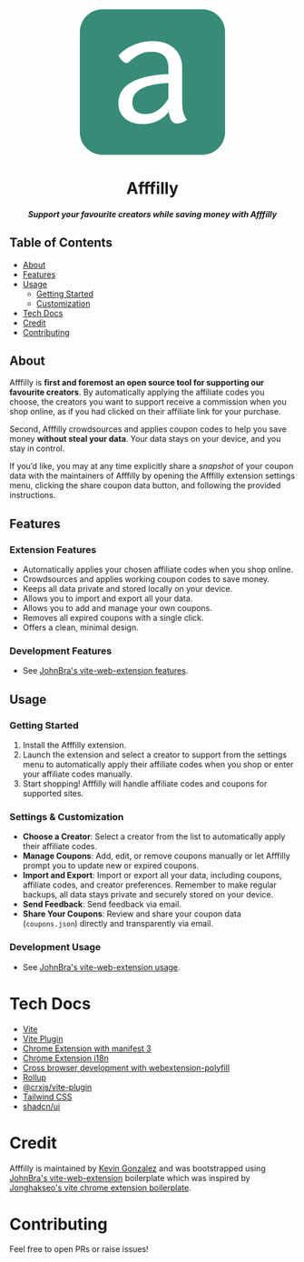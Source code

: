 <div align="center">
  <img src="public/icon-128.png" alt="logo"/>
  <h1>Afffilly</h1>
  <h5>Support your favourite creators while saving money with Afffilly</h5>
</div>

## Table of Contents

- [About](#about)
- [Features](#features)
- [Usage](#usage)
  - [Getting Started](#gettingStarted)
  - [Customization](#customization)
- [Tech Docs](#tech)
- [Credit](#credit)
- [Contributing](#contributing)

## About <a name="about"></a>

Afffilly is **first and foremost an open source tool for supporting our favourite creators**. By automatically applying the affiliate codes you choose, the creators you want to support receive a commission when you shop online, as if you had clicked on their affiliate link for your purchase.

Second, Afffilly crowdsources and applies coupon codes to help you save money **without steal your data**. Your data stays on your device, and you stay in control.

If you’d like, you may at any time explicitly share a _snapshot_ of your coupon data with the maintainers of Afffilly by opening the Afffilly extension settings menu, clicking the share coupon data button, and following the provided instructions.


## Features <a name="features"></a>

### Extension Features
- Automatically applies your chosen affiliate codes when you shop online.
- Crowdsources and applies working coupon codes to save money.
- Keeps all data private and stored locally on your device.
- Allows you to import and export all your data.
- Allows you to add and manage your own coupons.
- Removes all expired coupons with a single click.
- Offers a clean, minimal design.

### Development Features
- See [JohnBra's vite-web-extension features](https://github.com/JohnBra/vite-web-extension?tab=readme-ov-file#features-).


## Usage <a name="usage"></a>

### Getting Started <a name="gettingStarted"></a>
1. Install the Afffilly extension.
2. Launch the extension and select a creator to support from the settings menu to automatically apply their affiliate codes when you shop or enter your affiliate codes manually. 
3. Start shopping! Afffilly will handle affiliate codes and coupons for supported sites.

### Settings & Customization <a name="customization"></a>
- **Choose a Creator**: Select a creator from the list to automatically apply their affiliate codes.
- **Manage Coupons**: Add, edit, or remove coupons manually or let Afffilly prompt you to update new or expired coupons.
- **Import and Export**: Import or export all your data, including coupons, affiliate codes, and creator preferences. Remember to make regular backups, all data stays private and securely stored on your device.
- **Send Feedback**: Send feedback via email.
- **Share Your Coupons**: Review and share your coupon data (`coupons.json`) directly and transparently via email.

### Development Usage
- See [JohnBra's vite-web-extension usage](https://github.com/JohnBra/vite-web-extension?tab=readme-ov-file#usage-).


# Tech Docs <a name="tech"></a>

- [Vite](https://vitejs.dev/)
- [Vite Plugin](https://vitejs.dev/guide/api-plugin.html)
- [Chrome Extension with manifest 3](https://developer.chrome.com/docs/extensions/mv3/)
- [Chrome Extension i18n](https://developer.chrome.com/docs/extensions/reference/api/i18n#description)
- [Cross browser development with webextension-polyfill](https://github.com/mozilla/webextension-polyfill?tab=readme-ov-file#webextension-browser-api-polyfill)
- [Rollup](https://rollupjs.org/guide/en/)
- [@crxjs/vite-plugin](https://crxjs.dev/vite-plugin)
- [Tailwind CSS](https://tailwindcss.com/docs/configuration)
- [shadcn/ui](https://ui.shadcn.com/docs)


# Credit <a name="credit"></a>

Afffilly is maintained by [Kevin Gonzalez](https://typekev.com) and was bootstrapped using [JohnBra's vite-web-extension](https://github.com/JohnBra/vite-web-extension) boilerplate which was inspired by [Jonghakseo's vite chrome extension boilerplate](https://github.com/Jonghakseo/chrome-extension-boilerplate-react-vite).


# Contributing <a name="contributing"></a>

Feel free to open PRs or raise issues!
